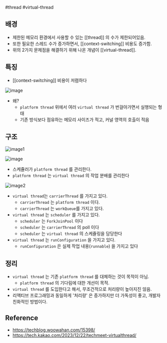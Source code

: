 #thread #virtual-thread
## 배경
- 제한된 메모리 환경에서 사용할 수 있는 [[thread]] 의 수가 제한되어있음.
- 또한 필요한 스레드 수가 증가하면서, [[context-switching]] 비용도 증가함.
- 위의 2가지 문제점을 해결하기 위해 나온 개념이 [[virtual-thread]].

## 특징
- [[context-switching]] 비용이 저렴하다
 
![image](https://github.com/102092/TIL/assets/22140570/d4a159dd-f7f2-48a3-909a-c93076a8e474)


- 왜?
	- `platform thread` 위에서 여러 `virtual thread` 가 번걸아가면서 실행되는 형태
	- 기존 방식보다 점유하는 메모리 사이즈가 적고, 커널 영역의 호출이 적음

## 구조
![image1](https://techblog.woowahan.com/wp-content/uploads/2023/12/6.png)

![image](https://github.com/102092/TIL/assets/22140570/0616f192-0a4e-4365-ba20-e4712f582162)

- 스케쥴러가 `platform thread` 를 관리한다.
- `platform thread` 는 `virtual thread` 의 작업 분배를 관리한다 

![image2](https://techblog.woowahan.com/wp-content/uploads/2023/12/%E1%84%89%E1%85%B3%E1%84%8F%E1%85%B3%E1%84%85%E1%85%B5%E1%86%AB%E1%84%89%E1%85%A3%E1%86%BA-2023-12-06-%E1%84%8B%E1%85%A9%E1%84%8C%E1%85%A5%E1%86%AB-1.12.45.png)

- `virtual thread`는 `carrierThread` 를 가지고 있다.
	- `carrierThread` 는 `platform thread` 이다.
	- `carrierThread` 는 `workQueue`를 가지고 있다.
- `virtual thread` 는  `scheduler` 를 가지고 있다.
	- `scheduler` 는 `ForkJoinPool` 이다
	- `scheduler` 는 `carrierThread` 의 poll 이다
	-  `scheduler` 는 `virtual thread` 의 스케쥴링을 담당한다
- `virtual thread`  는 `runConfiguration` 을 가지고 있다.
	- `runConfiguration` 은 실제 작업 내용(`runnable`) 을 가지고 있다

## 정리
- `virtual thread` 는 기존 `platform thread` 를 대체하는 것이 목적이 아님.
	- `platform thread` 의 기다림에 대한 개선이 목적.
- `virtual thread` 를 도입한다고 해서, 무조건적으로 처리량이 높아지진 않음.
- 리액티브 프로그래밍과 동일하게 '처리량' 은 증가하지만 더 가독성이 좋고, 개발자 친화적인 방법이다.

## Reference
- https://techblog.woowahan.com/15398/
- https://tech.kakao.com/2023/12/22/techmeet-virtualthread/